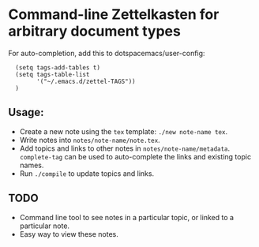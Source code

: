 # Command-line Zettelkasten for arbitrary document types

For auto-completion, add this to dotspacemacs/user-config:
```
  (setq tags-add-tables t)
  (setq tags-table-list
        '("~/.emacs.d/zettel-TAGS"))
  )
```


## Usage:

- Create a new note using the `tex` template:
`./new note-name tex`.
- Write notes into `notes/note-name/note.tex`.
- Add topics and links to other notes in `notes/note-name/metadata`. `complete-tag` can be used to auto-complete the links and existing topic names.
- Run `./compile` to update topics and links.

## TODO

- Command line tool to see notes in a particular topic, or linked to a particular note.
- Easy way to view these notes.
